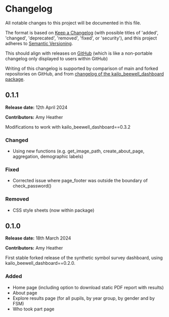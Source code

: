 # Changelog

All notable changes to this project will be documented in this file.

The format is based on [Keep a Changelog](https://keepachangelog.com/en/1.1.0/) (with possible titles of 'added', 'changed', 'deprecated', 'removed', 'fixed', or 'security'),
and this project adheres to [Semantic Versioning](https://semver.org/spec/v2.0.0.html).

This should align with releases on [GitHub](https://github.com/kailo-beewell/synthetic_symbol_school_dashboard_stable_release/releases) (which is like a non-portable changelog only displayed to users within GitHub)

Writing of this changelog is supported by comparison of main and forked repositories on GitHub, and from [changelog of the kailo_beewell_dashboard package](https://github.com/kailo-beewell/kailo_beewell_dashboard_package/blob/main/CHANGELOG.md).

## 0.1.1

**Release date:** 12th April 2024

**Contributors:** Amy Heather

Modifications to work with kailo_beewell_dashboard==0.3.2

### Changed

* Using new functions (e.g. get_image_path, create_about_page, aggregation, demographic labels)

### Fixed

* Corrected issue where page_footer was outside the boundary of check_password()

### Removed

* CSS style sheets (now within package)

## 0.1.0

**Release date:** 18th March 2024

**Contributors:** Amy Heather

First stable forked release of the synthetic symbol survey dashboard, using kailo_beewell_dashboard==0.2.0.

### Added

* Home page (including option to download static PDF report with results)
* About page
* Explore results page (for all pupils, by year group, by gender and by FSM)
* Who took part page
